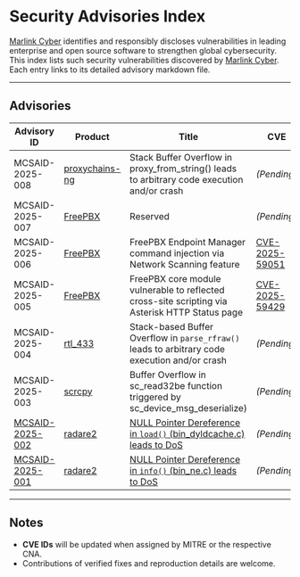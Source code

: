 # Security Advisories Index

[Marlink Cyber](https://marlink.com/solutions/cyber-security/) identifies and responsibly discloses vulnerabilities in leading enterprise and open source software to strengthen global cybersecurity.
This index lists such security vulnerabilities discovered by [Marlink Cyber](https://marlink.com/solutions/cyber-security/).
Each entry links to its detailed advisory markdown file.

---

## Advisories

| Advisory ID | Product | Title | CVE |
|--------------|----------|----------|-----|
| MCSAID-2025-008 | [proxychains-ng](https://github.com/rofl0r/proxychains-ng) | Stack Buffer Overflow in proxy_from_string() leads to arbitrary code execution and/or crash| *(Pending)* |
| MCSAID-2025-007 | [FreePBX](https://www.freepbx.org/) | Reserved | *(Pending)* |
| MCSAID-2025-006 | [FreePBX](https://www.freepbx.org/) | FreePBX Endpoint Manager command injection via Network Scanning feature | [CVE-2025-59051](https://www.cve.org/CVERecord?id=CVE-2025-59051) |
| MCSAID-2025-005 | [FreePBX](https://www.freepbx.org/) | FreePBX core module vulnerable to reflected cross-site scripting via Asterisk HTTP Status page | [CVE-2025-59429](https://www.cve.org/CVERecord?id=CVE-2025-59429) |
| MCSAID-2025-004 | [rtl_433](https://github.com/merbanan/rtl_433) | Stack-based Buffer Overflow in `parse_rfraw()` leads to arbitrary code execution and/or crash | *(Pending)* |
| MCSAID-2025-003 | [scrcpy](https://github.com/Genymobile/scrcpy) | Buffer Overflow in sc_read32be function triggered by sc_device_msg_deserialize) | *(Pending)* |
| [MCSAID-2025-002](./advisories/MCSAID-2025-002-radare2-nullptr-deref-bin_dyldcache.md) | [radare2](https://github.com/radareorg/radare2) | [NULL Pointer Dereference in `load()` (bin_dyldcache.c) leads to DoS](./advisories/MCSAID-2025-002-radare2-nullptr-deref-bin_dyldcache.md) | *(Pending)* |
| [MCSAID-2025-001](./advisories/MCSAID-2025-001-radare2-nullptr-deref-bin_ne.md) | [radare2](https://github.com/radareorg/radare2) | [NULL Pointer Dereference in `info()` (bin_ne.c) leads to DoS](./advisories/MCSAID-2025-001-radare2-nullptr-deref-bin_ne.md) | *(Pending)* |

---

## Notes

- **CVE IDs** will be updated when assigned by MITRE or the respective CNA.
- Contributions of verified fixes and reproduction details are welcome.




